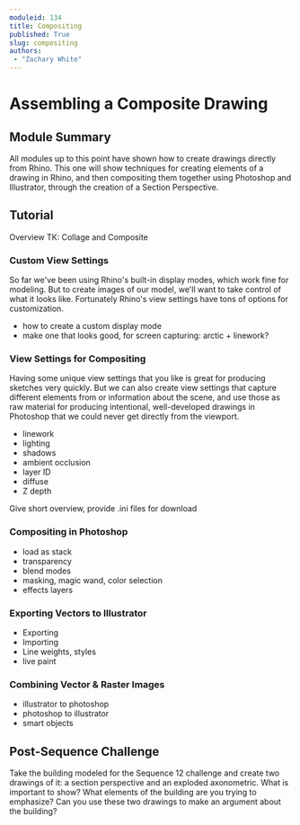 ```yaml
---
moduleid: 134
title: Compositing
published: True
slug: compositing
authors:
 - "Zachary White"
---
```

# Assembling a Composite Drawing
## Module Summary

All modules up to this point have shown how to create drawings directly from Rhino. This one will show techniques for creating elements of a drawing in Rhino, and then compositing them together using Photoshop and Illustrator, through the creation of a Section Perspective.

## Tutorial

Overview TK: Collage and Composite

### Custom View Settings

So far we've been using Rhino's built-in display modes, which work fine for modeling. But to create images of our model, we'll want to take control of what it looks like. Fortunately Rhino's view settings have tons of options for customization.

- how to create a custom display mode
- make one that looks good, for screen capturing: arctic + linework?

### View Settings for Compositing

Having some unique view settings that you like is great for producing sketches very quickly. But we can also create view settings that capture different elements from or information about the scene, and use those as raw material for producing intentional, well-developed drawings in Photoshop that we could never get directly from the viewport.

- linework
- lighting
- shadows
- ambient occlusion 
- layer ID
- diffuse
- Z depth

Give short overview, provide .ini files for download

### Compositing in Photoshop


- load as stack
- transparency
- blend modes
- masking, magic wand, color selection
- effects layers

### Exporting Vectors to Illustrator

- Exporting
- Importing
- Line weights, styles
- live paint

### Combining Vector & Raster Images

- illustrator to photoshop
- photoshop to illustrator
- smart objects


## Post-Sequence Challenge
Take the building modeled for the Sequence 12 challenge and create two drawings of it: a section perspective and an exploded axonometric. What is important to show? What elements of the building are you trying to emphasize? Can you use these two drawings to make an argument about the building?
